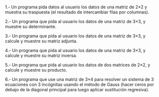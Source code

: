 1.- Un programa pida datos al usuario los datos de una matriz de 2×2 y muestra su traspuesta (el resultado de intercambiar filas por columnas).

2.- Un programa que pida al usuario los datos de una matriz de 3×3, y muestre su determinante.

3.- Un programa que pida al usuario los datos de una matriz de 3×3, y calcule y muestre su matriz adjunta.

4.- Un programa que pida al usuario los datos de una matriz de 3×3, y calcule y muestre su matriz inversa.

5.- Un programa que pida al usuario los datos de dos matrices de 2×2, y calcule y muestre su producto.

6.- Un programa que use una matriz de 3×4 para resolver un sistema de 3 ecuaciones con 3 incógnitas usando el método de Gauss (hacer ceros por debajo de la diagonal principal para luego aplicar sustitución regresiva).
